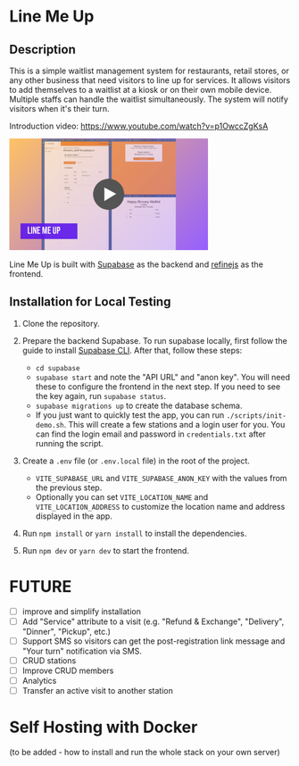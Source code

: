 # Line Me Up

## Description

This is a simple waitlist management system for restaurants, retail stores, or any other business that need visitors to line up for services. It allows visitors to add themselves to a waitlist at a kiosk or on their own mobile device. Multiple staffs can handle the waitlist simultaneously. The system will notify visitors when it's their turn.

Introduction video: https://www.youtube.com/watch?v=p1OwccZgKsA

<a href="https://www.youtube.com/watch?v=p1OwccZgKsA">
<img src="./video-thumbnail.png" height="200">
</a>

Line Me Up is built with [Supabase](https://supabase.io) as the backend and [refinejs](https://refine.dev) as the frontend.

## Installation for Local Testing

1. Clone the repository.

2. Prepare the backend Supabase. To run supabase locally, first follow the guide to install [Supabase CLI](https://supabase.com/docs/guides/cli). After that, follow these steps:

   - `cd supabase`
   - `supabase start` and note the "API URL" and "anon key". You will need these to configure the frontend in the next step. If you need to see the key again, run `supabase status`.
   - `supabase migrations up` to create the database schema.
   - If you just want to quickly test the app, you can run `./scripts/init-demo.sh`. This will create a few stations and a login user for you. You can find the login email and password in `credentials.txt` after running the script.

3. Create a `.env` file (or `.env.local` file) in the root of the project.

   - `VITE_SUPABASE_URL` and `VITE_SUPABASE_ANON_KEY` with the values from the previous step.
   - Optionally you can set `VITE_LOCATION_NAME` and `VITE_LOCATION_ADDRESS` to customize the location name and address displayed in the app.

4. Run `npm install` or `yarn install` to install the dependencies.

5. Run `npm dev` or `yarn dev` to start the frontend.

# FUTURE

- [ ] improve and simplify installation
- [ ] Add "Service" attribute to a visit (e.g. "Refund & Exchange", "Delivery", "Dinner", "Pickup", etc.)
- [ ] Support SMS so visitors can get the post-registration link message and "Your turn" notification via SMS.
- [ ] CRUD stations
- [ ] Improve CRUD members
- [ ] Analytics
- [ ] Transfer an active visit to another station

# Self Hosting with Docker

(to be added - how to install and run the whole stack on your own server)
